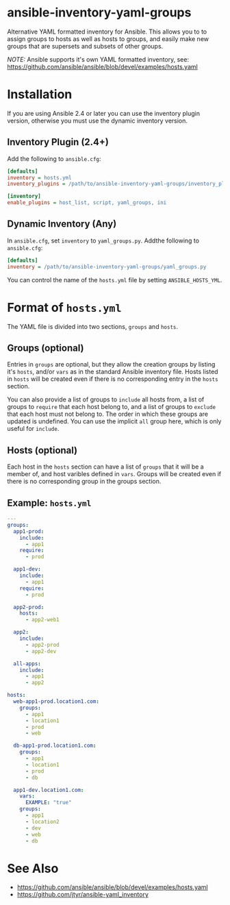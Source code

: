 # ansible-inventory-yaml-groups
Alternative YAML formatted inventory for Ansible. This allows you to to assign groups to hosts as well as hosts to groups, and easily make new groups that are supersets and subsets of other groups.

*NOTE:* Ansible supports it's own YAML formatted inventory, see: https://github.com/ansible/ansible/blob/devel/examples/hosts.yaml

# Installation

If you are using Ansible 2.4 or later you can use the inventory plugin version, otherwise you must use the dynamic inventory version.

## Inventory Plugin (2.4+)

Add the following to `ansible.cfg`:
```ini
[defaults]
inventory = hosts.yml
inventory_plugins = /path/to/ansible-inventory-yaml-groups/inventory_plugins

[inventory]
enable_plugins = host_list, script, yaml_groups, ini
```

## Dynamic Inventory (Any)

In `ansible.cfg`, set `inventory` to `yaml_groups.py`.  Addthe following to `ansible.cfg`:
```ini
[defaults]
inventory = /path/to/ansible-inventory-yaml-groups/yaml_groups.py
```

You can control the name of the `hosts.yml` file by setting `ANSIBLE_HOSTS_YML`.

# Format of `hosts.yml`

The YAML file is divided into two sections, `groups` and `hosts`.

## Groups (optional)
Entries in `groups` are optional, but they allow the creation groups by listing it's `hosts`, and/or `vars` as in the standard Ansible inventory file.  Hosts listed in `hosts` will be created even if there is no corresponding entry in the `hosts` section.

You can also provide a list of groups to `include` all hosts from, a list of groups to `require` that each host belong to, and a list of groups to `exclude` that each host must not belong to.  The order in which these groups are updated is undefined.  You can use the implicit `all` group here, which is only useful for `include`.

## Hosts (optional)
Each host in the `hosts` section can have a list of `groups` that it will be a member of, and host varibles defined in `vars`.  Groups will be created even if there is no corresponding group in the groups section.

## Example: `hosts.yml`
```yaml
---
groups:
  app1-prod:
    include:
      - app1
    require:
      - prod

  app1-dev:
    include:
      - app1
    require:
      - prod

  app2-prod:
    hosts:
      - app2-web1

  app2:
    include:
      - app2-prod
      - app2-dev

  all-apps:
    include:
      - app1
      - app2

hosts:
  web-app1-prod.location1.com:
    groups:
      - app1
      - location1
      - prod
      - web

  db-app1-prod.location1.com:
    groups:
      - app1
      - location1
      - prod
      - db

  app1-dev.location1.com:
    vars:
      EXAMPLE: "true"
    groups:
      - app1
      - location2
      - dev
      - web
      - db
```

# See Also
- https://github.com/ansible/ansible/blob/devel/examples/hosts.yaml
- https://github.com/jtyr/ansible-yaml_inventory
